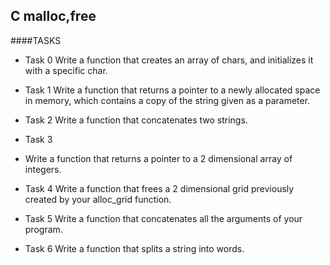 ## C malloc,free

####TASKS

* Task 0
 Write a function that creates an array of chars, and initializes it with a specific char.

* Task 1
 Write a function that returns a pointer to a newly allocated space in memory, which contains a copy of the string given as a parameter.

* Task 2
Write a function that concatenates two strings.

* Task 3
- Write a function that returns a pointer to a 2 dimensional array of integers.

* Task 4
Write a function that frees a 2 dimensional grid previously created by your alloc_grid function.

* Task 5
Write a function that concatenates all the arguments of your program.

* Task 6
Write a function that splits a string into words.
